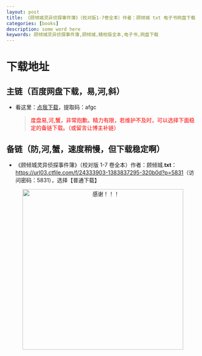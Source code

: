 ```yaml
---
layout: post
title: 《顾倾城灵异侦探事件簿》（校对版1-7卷全本）作者：顾倾城 txt 电子书网盘下载
categories: [books]
description: some word here
keywords: 顾倾城灵异侦探事件簿,顾倾城,精校版全本,电子书,网盘下载
---
```


# 下载地址

## 主链（百度网盘下载，易,河,斜）

- 看这里：[点我下载](https://pan.baidu.com/s/1iMXUbSbtZQZjDcqDmnWUyw?pwd=afgc)，提取码：afgc

  > <p style="color:red" >度盘易,河,蟹，非常抱歉。精力有限，若维护不及时，可以选择下面稳定的备链下载。（或留言让博主补链）</p>

## 备链（防,河,蟹，速度稍慢，但下载稳定啊）

- 《顾倾城灵异侦探事件簿》（校对版 1-7 卷全本）作者：顾倾城.**txt**：<https://url03.ctfile.com/f/24333903-1383837295-320b0d?p=5831>（访问密码：5831），选择【普通下载】

<div align="center"><img src="https://pic.imgdb.cn/item/6707df6bd29ded1a8ce37031.gif" alt="感谢！！！" width="420px" height="auto"/></div>
